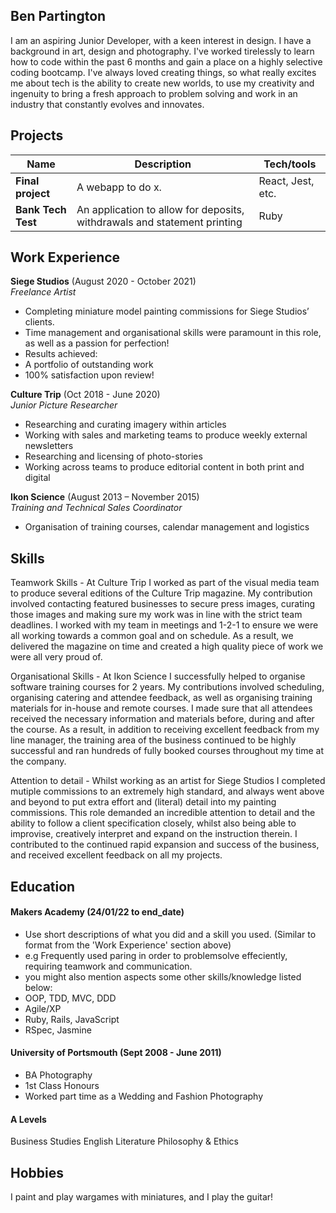 ## Ben Partington

I am an aspiring Junior Developer, with a keen interest in design. I have a background in art, design and photography. I've worked tirelessly to learn how to code within the past 6 months and gain a place on a highly selective coding bootcamp. I've always loved creating things, so what really excites me about tech is the ability to create new worlds, to use my creativity and ingenuity to bring a fresh approach to problem solving and work in an industry that constantly evolves and innovates.

## Projects

| Name                         | Description                           | Tech/tools        |
| ---------------------------- | ----------------------------------    | ----------------- |
| **Final project**            | A webapp to do x.                     | React, Jest, etc. |
| **Bank Tech Test**           | An application to allow for deposits, withdrawals and statement printing    | Ruby              |

## Work Experience

**Siege Studios** (August 2020 - October 2021)  
_Freelance Artist_

- Completing miniature model painting commissions for Siege Studios’ clients. 
- Time management and organisational skills were paramount in this role, as well as a passion for perfection!
- Results achieved: 
- A portfolio of outstanding work
- 100% satisfaction upon review!


**Culture Trip** (Oct 2018 - June 2020)  
_Junior Picture Researcher_

- Researching and curating imagery within articles 
- Working with sales and marketing teams to produce weekly external newsletters
- Researching and licensing of photo-stories 
- Working across teams to produce editorial content in both print and digital

**Ikon Science** (August 2013 – November 2015)  
_Training and Technical Sales Coordinator_

- Organisation of training courses, calendar management and logistics


## Skills

Teamwork Skills - At Culture Trip I worked as part of the visual media team to produce several editions of the Culture Trip magazine. My contribution involved contacting featured businesses to secure press images, curating those images and making sure my work was in line with the strict team deadlines. I worked with my team in meetings and 1-2-1 to ensure we were all working towards a common goal and on schedule. As a result, we delivered the magazine on time and created a high quality piece of work we were all very proud of.

Organisational Skills - At Ikon Science I successfully helped to organise software training courses for 2 years. My contributions involved scheduling, organising catering and attendee feedback, as well as organising training materials for in-house and remote courses. I made sure that all attendees received the necessary information and materials before, during and after the course. As a result, in addition to receiving excellent feedback from my line manager, the training area of the business continued to be highly successful and ran hundreds of fully booked courses throughout my time at the company.

Attention to detail - Whilst working as an artist for Siege Studios I completed mutiple commissions to an extremely high standard, and always went above and beyond to put extra effort and (literal) detail into my painting commissions. This role demanded an incredible attention to detail and the ability to follow a client specification closely, whilst also being able to improvise, creatively interpret and expand on the instruction therein. I contributed to the continued rapid expansion and success of the business, and received excellent feedback on all my projects. 

## Education

#### Makers Academy (24/01/22 to end_date)
- Use short descriptions of what you did and a skill you used. (Similar to format from the 'Work Experience' section above)
- e.g Frequently used paring in order to problemsolve effeciently, requiring teamwork and communication.
- you might also mention aspects some other skills/knowledge listed below: 
- OOP, TDD, MVC, DDD
- Agile/XP
- Ruby, Rails, JavaScript
- RSpec, Jasmine

#### University of Portsmouth (Sept 2008 - June 2011)

- BA Photography
- 1st Class Honours
- Worked part time as a Wedding and Fashion Photography

#### A Levels

Business Studies
English Literature
Philosophy & Ethics

## Hobbies

I paint and play wargames with miniatures, and I play the guitar!
